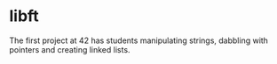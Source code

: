 # libft
The first project at 42 has students manipulating strings, dabbling with pointers and creating linked lists.
